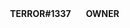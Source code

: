 <img height="16" width="16" src="https://darknesscommunity.club/images/discord.png" /> <strong>TERROR#1337</strong>
<img height="16" width="16" src="https://darknesscommunity.club/images/iconserver2.png" /> <strong>OWNER</strong>
